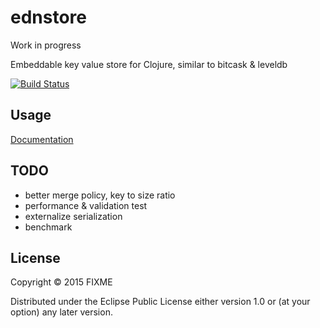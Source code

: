 # ednstore

Work in progress

Embeddable key value store for Clojure, similar to bitcask & leveldb


[![Build Status](https://travis-ci.org/lorthos/ednstore.png)](https://travis-ci.org/lorthos/ednstore.png)

## Usage

[Documentation](https://github.com/lorthos/ednstore/blob/master/doc/README.md)

## TODO

- better merge policy, key to size ratio
- performance & validation test
- externalize serialization
- benchmark

## License

Copyright © 2015 FIXME

Distributed under the Eclipse Public License either version 1.0 or (at
your option) any later version.
